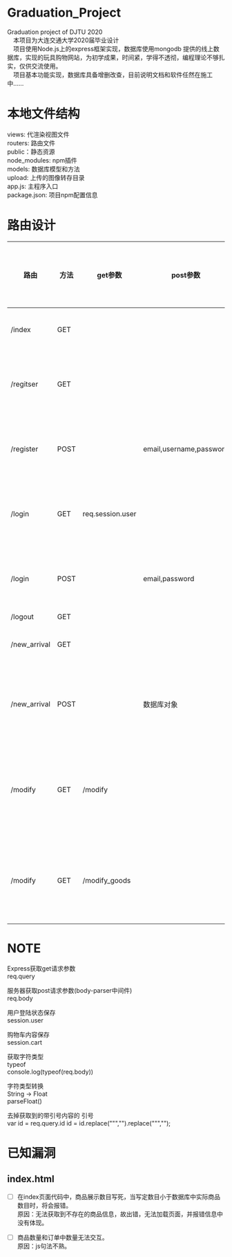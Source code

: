 # Graduation_Project
Graduation project of DJTU 2020  
&#8195;本项目为大连交通大学2020届毕业设计  
&#8195;项目使用Node.js上的express框架实现，数据库使用mongodb 提供的线上数据库，实现的玩具购物网站，为初学成果，时间紧，学得不透彻，编程理论不够扎实，仅供交流使用。  
&#8195;项目基本功能实现，数据库具备增删改查，目前说明文档和软件任然在施工中……  

# 本地文件结构
views: 代渲染视图文件  
routers: 路由文件  
public：静态资源  
node_modules: npm插件  
models: 数据库模型和方法  
upload: 上传的图像转存目录  
app.js: 主程序入口  
package.json: 项目npm配置信息
  
# 路由设计  
| 路由         | 方法 | get参数          | post参数                | 是否需要登录 | 备注               |
| ------------ | ---- | ---------------- | ----------------------- | ------------ | ------------------ |
| /index       | GET  |                  |                         |              | 渲染首页           |
| /regitser    | GET  |                  |                         |              | 渲染注册页面       |
| /register    | POST |                  | email,username,password |              | 处理注册请求       |
| /login       | GET  | req.session.user |                         |              | 渲染登陆页面       |
| /login       | POST |                  | email,password          |              | 处理登陆请求       |
| /logout      | GET  |                  |                         |              |                    | 处理退出请求 |
| /new_arrival | GET  |                  |                         |              | 新货上架           |
| /new_arrival | POST |                  | 数据库对象              |              | 存放新产品信息     |
| /modify      | GET  | /modify          |                         |              | 渲染待修改列表页面 |
| /modify      | GET  | /modify_goods    |                         |              | 渲染修改详情页面   |

  
# NOTE
Express获取get请求参数  
req.query  

服务器获取post请求参数(body-parser中间件)  
req.body  

用户登陆状态保存  
session.user  

购物车内容保存  
session.cart  

获取字符类型  
typeof  
console.log(typeof(req.body))  

字符类型转换  
String -> Float  
parseFloat()  

去掉获取到的带引号内容的 引号  
var id = req.query.id
    id = id.replace("\"","").replace("\"","");  

# 已知漏洞  
## index.html  
- [ ] 在index页面代码中，商品展示数目写死，当写定数目小于数据库中实际商品数目时，将会报错。  
原因：无法获取到不存在的商品信息，故出错，无法加载页面，并报错信息中没有体现。 

- [ ] 商品数量和订单中数量无法交互。  
原因：js句法不熟。  
